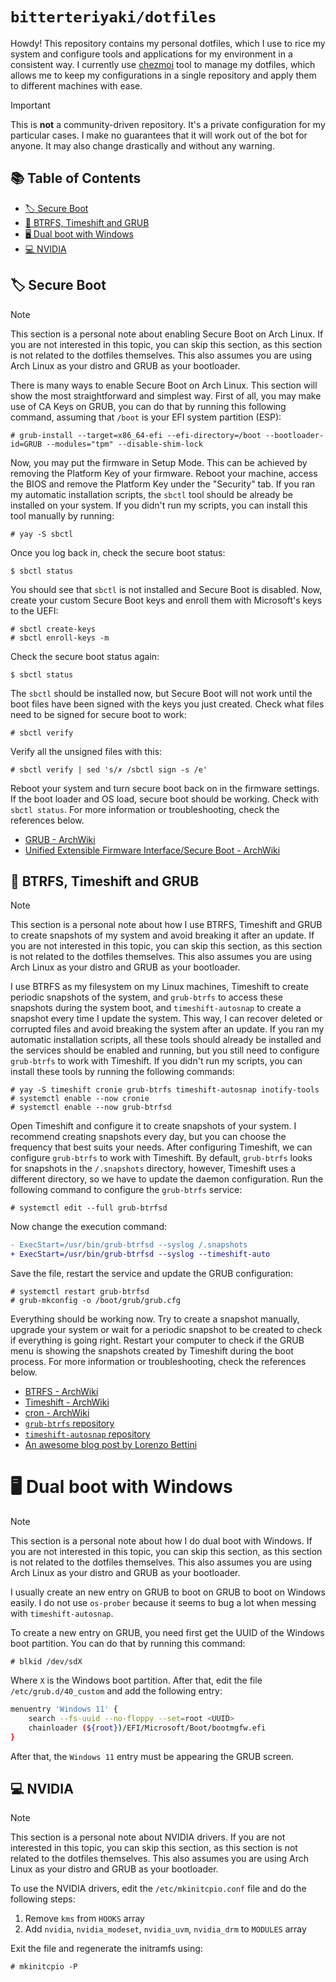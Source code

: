 # `bitterteriyaki/dotfiles`

Howdy! This repository contains my personal dotfiles, which I use to rice my
system and configure tools and applications for my environment in a consistent
way. I currently use [chezmoi](https://www.chezmoi.io) tool to manage my
dotfiles, which allows me to keep my configurations in a single repository and
apply them to different machines with ease.

> [!IMPORTANT]
> This is **not** a community-driven repository. It's a private configuration
> for my particular cases. I make no guarantees that it will work out of the
> bot for anyone. It may also change drastically and without any warning.

## 📚 Table of Contents

- [🏷 Secure Boot](#-secure-boot)
- [📼 BTRFS, Timeshift and GRUB](#-btrfs-timeshift-and-grub)
- [🖥️ Dual boot with Windows](#-dual-boot-with-windows)
- [💻 NVIDIA](#-nvidia)

## 🏷 Secure Boot

> [!NOTE]
> This section is a personal note about enabling Secure Boot on Arch Linux. If
> you are not interested in this topic, you can skip this section, as this
> section is not related to the dotfiles themselves. This also assumes you are
> using Arch Linux as your distro and GRUB as your bootloader.

There is many ways to enable Secure Boot on Arch Linux. This section will show
the most straightforward and simplest way. First of all, you may make use of
CA Keys on GRUB, you can do that by running this following command, assuming
that `/boot` is your EFI system partition (ESP):

```
# grub-install --target=x86_64-efi --efi-directory=/boot --bootloader-id=GRUB --modules="tpm" --disable-shim-lock
```

Now, you may put the firmware in Setup Mode. This can be achieved by removing
the Platform Key of your firmware. Reboot your machine, access the BIOS and
remove the Platform Key under the "Security" tab. If you ran my automatic
installation scripts, the `sbctl` tool should be already be installed on your
system. If you didn't run my scripts, you can install this tool manually by
running:

```
# yay -S sbctl
```

Once you log back in, check the secure boot status:

```
$ sbctl status
```

You should see that `sbctl` is not installed and Secure Boot is disabled. Now,
create your custom Secure Boot keys and enroll them with Microsoft's keys to
the UEFI:

```
# sbctl create-keys
# sbctl enroll-keys -m
```

Check the secure boot status again:

```
$ sbctl status
```

The `sbctl` should be installed now, but Secure Boot will not work until the
boot files have been signed with the keys you just created. Check what files
need to be signed for secure boot to work:

```
# sbctl verify
```

Verify all the unsigned files with this:

```
# sbctl verify | sed 's/✗ /sbctl sign -s /e'
```

Reboot your system and turn secure boot back on in the firmware settings. If
the boot loader and OS load, secure boot should be working. Check with
`sbctl status`. For more information or troubleshooting, check the references
below.

- [GRUB - ArchWiki](https://wiki.archlinux.org/title/GRUB)
- [Unified Extensible Firmware Interface/Secure Boot - ArchWiki](https://wiki.archlinux.org/title/Unified_Extensible_Firmware_Interface/Secure_Boot)

## 📼 BTRFS, Timeshift and GRUB

> [!NOTE]
> This section is a personal note about how I use BTRFS, Timeshift and GRUB to
> create snapshots of my system and avoid breaking it after an update. If you
> are not interested in this topic, you can skip this section, as this section
> is not related to the dotfiles themselves. This also assumes you are using
> Arch Linux as your distro and GRUB as your bootloader.

I use BTRFS as my filesystem on my Linux machines, Timeshift to create periodic
snapshots of the system, and `grub-btrfs` to access these snapshots during the
system boot, and `timeshift-autosnap` to create a snapshot every time I update
the system. This way, I can recover deleted or corrupted files and avoid
breaking the system after an update. If you ran my automatic installation
scripts, all these tools should already be installed and the services should be
enabled and running, but you still need to configure `grub-btrfs` to work with
Timeshift. If you didn't run my scripts, you can install these tools by running
the following commands:

```
# yay -S timeshift cronie grub-btrfs timeshift-autosnap inotify-tools
# systemctl enable --now cronie
# systemctl enable --now grub-btrfsd
```

Open Timeshift and configure it to create snapshots of your system. I recommend
creating snapshots every day, but you can choose the frequency that best suits
your needs. After configuring Timeshift, we can configure `grub-btrfs` to work
with Timeshift. By default, `grub-btrfs` looks for snapshots in the
`/.snapshots` directory, however, Timeshift uses a different directory, so we
have to update the daemon configuration. Run the following command to configure
the `grub-btrfs` service:

```
# systemctl edit --full grub-btrfsd
```

Now change the execution command:

```diff
- ExecStart=/usr/bin/grub-btrfsd --syslog /.snapshots
+ ExecStart=/usr/bin/grub-btrfsd --syslog --timeshift-auto
```

Save the file, restart the service and update the GRUB configuration:

```
# systemctl restart grub-btrfsd 
# grub-mkconfig -o /boot/grub/grub.cfg
```

Everything should be working now. Try to create a snapshot manually, upgrade
your system or wait for a periodic snapshot to be created to check if
everything is going right. Restart your computer to check if the GRUB menu is
showing the snapshots created by Timeshift during the boot process. For more
information or troubleshooting, check the references below.

- [BTRFS - ArchWiki](https://wiki.archlinux.org/title/btrfs)
- [Timeshift - ArchWiki](https://wiki.archlinux.org/title/timeshift)
- [cron - ArchWiki](https://wiki.archlinux.org/title/cron)
- [`grub-btrfs` repository](https://github.com/Antynea/grub-btrfs)
- [`timeshift-autosnap` repository](https://gitlab.com/gobonja/timeshift-autosnap)
- [An awesome blog post by Lorenzo Bettini](https://www.lorenzobettini.it/2022/07/timeshift-and-grub-btrfs-in-linux-arch/)

# 🖥️ Dual boot with Windows

> [!NOTE]
> This section is a personal note about how I do dual boot with Windows. If you
> are not interested in this topic, you can skip this section, as this section
> is not related to the dotfiles themselves. This also assumes you are using
> Arch Linux as your distro and GRUB as your bootloader.

I usually create an new entry on GRUB to boot on GRUB to boot on Windows
easily. I do not use `os-prober` because it seems to bug a lot when messing
with `timeshift-autosnap`.

To create a new entry on GRUB, you need first get the UUID of the Windows
boot partition. You can do that by running this command:

```
# blkid /dev/sdX
```

Where `X` is the Windows boot partition. After that, edit the file
`/etc/grub.d/40_custom` and add the following entry:

```sh
menuentry 'Windows 11' {
    search --fs-uuid --no-floppy --set=root <UUID>
    chainloader (${root})/EFI/Microsoft/Boot/bootmgfw.efi
}
```

After that, the `Windows 11` entry must be appearing the GRUB screen.

## 💻 NVIDIA

> [!NOTE]
> This section is a personal note about NVIDIA drivers. If you are not
> interested in this topic, you can skip this section, as this section is not
> related to the dotfiles themselves. This also assumes you are using Arch
> Linux as your distro and GRUB as your bootloader.


To use the NVIDIA drivers, edit the `/etc/mkinitcpio.conf` file and do the
following steps:

1. Remove `kms` from `HOOKS` array
2. Add `nvidia`, `nvidia_modeset`, `nvidia_uvm`, `nvidia_drm` to `MODULES`
   array

Exit the file and regenerate the initramfs using:

```
# mkinitcpio -P
```

